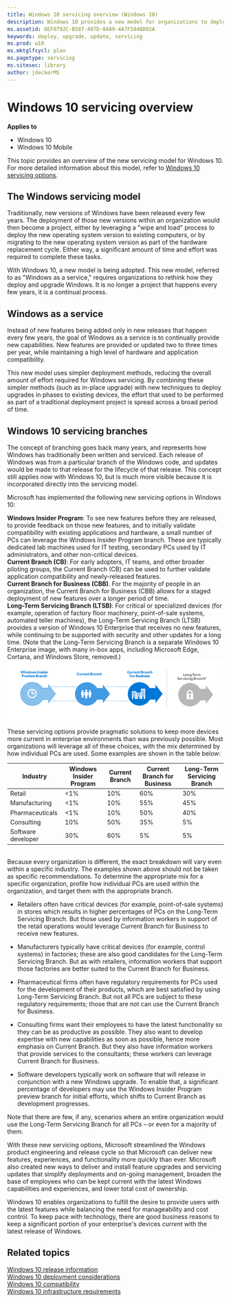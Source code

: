 ```yaml
---
title: Windows 10 servicing overview (Windows 10)
description: Windows 10 provides a new model for organizations to deploy and upgrade Windows by providing updates to features and capabilities through a continual process.
ms.assetid: 6EF0792C-B587-497D-8489-4A7F5848D92A
keywords: deploy, upgrade, update, servicing
ms.prod: w10
ms.mktglfcycl: plan
ms.pagetype: servicing
ms.sitesec: library
author: jdeckerMS
---
```


# Windows 10 servicing overview

**Applies to**
-   Windows 10
-   Windows 10 Mobile

This topic provides an overview of the new servicing model for Windows 10. For more detailed information about this model, refer to [Windows 10 servicing options](../manage/introduction-to-windows-10-servicing.md).

## The Windows servicing model

Traditionally, new versions of Windows have been released every few years. The deployment of those new versions within an organization would then become a project, either by leveraging a "wipe and load" process to deploy the new operating system version to existing computers, or by migrating to the new operating system version as part of the hardware replacement cycle. Either way, a significant amount of time and effort was required to complete these tasks.

With Windows 10, a new model is being adopted. This new model, referred to as "Windows as a service," requires organizations to rethink how they deploy and upgrade Windows. It is no longer a project that happens every few years, it is a continual process. 

## Windows as a service

Instead of new features being added only in new releases that happen every few years, the goal of Windows as a service is to continually provide new capabilities. New features are provided or updated two to three times per year, while maintaining a high level of hardware and application compatibility. 

This new model uses simpler deployment methods, reducing the overall amount of effort required for Windows servicing. By combining these simpler methods (such as in-place upgrade) with new techniques to deploy upgrades in phases to existing devices, the effort that used to be performed as part of a traditional deployment project is spread across a broad period of time.

## Windows 10 servicing branches

The concept of branching goes back many years, and represents how Windows has traditionally been written and serviced. Each release of Windows was from a particular branch of the Windows code, and updates would be made to that release for the lifecycle of that release. This concept still applies now with Windows 10, but is much more visible because it is incorporated directly into the servicing model.

Microsoft has implemented the following new servicing options in Windows 10:

**Windows Insider Program**: To see new features before they are released, to provide feedback on those new features, and to initially validate compatibility with existing applications and hardware, a small number of PCs can leverage the Windows Insider Program branch. These are typically dedicated lab machines used for IT testing, secondary PCs used by IT administrators, and other non-critical devices.<BR>
**Current Branch (CB)**: For early adopters, IT teams, and other broader piloting groups, the Current Branch (CB) can be used to further validate application compatibility and newly-released features.<BR>
**Current Branch for Business (CBB)**. For the majority of people in an organization, the Current Branch for Business (CBB) allows for a staged deployment of new features over a longer period of time.<BR>
**Long-Term Servicing Branch (LTSB)**: For critical or specialized devices (for example, operation of factory floor machinery, point-of-sale systems, automated teller machines), the Long-Term Servicing Branch (LTSB) provides a version of Windows 10 Enterprise that receives no new features, while continuing to be supported with security and other updates for a long time. (Note that the Long-Term Servicing Branch is a separate Windows 10 Enterprise image, with many in-box apps, including Microsoft Edge, Cortana, and Windows Store, removed.)<BR>
![branches](images/branch.png)

These servicing options provide pragmatic solutions to keep more devices more current in enterprise environments than was previously possible. Most organizations will leverage all of these choices, with the mix determined by how individual PCs are used. Some examples are shown in the table below:

| Industry           | Windows Insider Program | Current Branch | Current Branch for Business | Long-Term Servicing Branch |
|--------------------|-------------------------|----------------|-----------------------------|----------------------------|
| Retail             | &lt;1%                  | 10%            | 60%                         | 30%                        |
| Manufacturing      | &lt;1%                  | 10%            | 55%                         | 45%                        |
| Pharmaceuticals    | &lt;1%                  | 10%            | 50%                         | 40%                        |
| Consulting         | 10%                     | 50%            | 35%                         | 5%                         |
| Software developer | 30%                     | 60%            | 5%                          | 5%                         |
<BR>
Because every organization is different, the exact breakdown will vary even within a specific industry. The examples shown above should not be taken as specific recommendations. To determine the appropriate mix for a specific organization, profile how individual PCs are used within the organization, and target them with the appropriate branch.

-   Retailers often have critical devices (for example, point-of-sale systems) in stores which results in higher percentages of PCs on the Long-Term Servicing Branch. But those used by information workers in support of the retail operations would leverage Current Branch for Business to receive new features.

-   Manufacturers typically have critical devices (for example, control systems) in factories; these are also good candidates for the Long-Term Servicing Branch. But as with retailers, information workers that support those factories are better suited to the Current Branch for Business.

-   Pharmaceutical firms often have regulatory requirements for PCs used for the development of their products, which are best satisfied by using Long-Term Servicing Branch. But not all PCs are subject to these regulatory requirements; those that are not can use the Current Branch for Business.

-   Consulting firms want their employees to have the latest functionality so they can be as productive as possible. They also want to develop expertise with new capabilities as soon as possible, hence more emphasis on Current Branch. But they also have information workers that provide services to the consultants; these workers can leverage Current Branch for Business.

-   Software developers typically work on software that will release in conjunction with a new Windows upgrade. To enable that, a significant percentage of developers may use the Windows Insider Program preview branch for initial efforts, which shifts to Current Branch as development progresses.

Note that there are few, if any, scenarios where an entire organization would use the Long-Term Servicing Branch for all PCs – or even for a majority of them.

With these new servicing options, Microsoft streamlined the Windows product engineering and release cycle so that Microsoft can deliver new features, experiences, and functionality more quickly than ever. Microsoft also created new ways to deliver and install feature upgrades and servicing updates that simplify deployments and on-going management, broaden the base of employees who can be kept current with the latest Windows capabilities and experiences, and lower total cost of ownership.

Windows 10 enables organizations to fulfill the desire to provide users with the latest features while balancing the need for manageability and cost control. To keep pace with technology, there are good business reasons to keep a significant portion of your enterprise's devices *current* with the latest release of Windows. 

## Related topics

[Windows 10 release information](https://technet.microsoft.com/windows/release-info)<BR>
[Windows 10 deployment considerations](windows-10-deployment-considerations.md)<BR>
[Windows 10 compatibility](windows-10-compatibility.md)<BR>
[Windows 10 infrastructure requirements](windows-10-infrastructure-requirements.md)